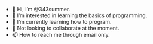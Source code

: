 - 👋 Hi, I’m @343summer.
- 👀 I’m interested in learning the basics of programming.
- 🌱 I’m currently learning how to program.
- 💞️ Not looking to collaborate at the moment. 
- 📫 How to reach me through email only. 

<!---
343summer/343summer is a ✨ special ✨ repository because its `README.md` (this file) appears on your GitHub profile.
You can click the Preview link to take a look at your changes.
--->
